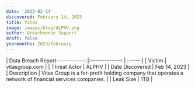 ```yaml
---
date: '2023-02-14'
discovered: February 14, 2023
title: Vitas
image: images/blog/ALPHV.png
author: Breachsense Support
draft: false
yearmonths: 2023/february
---
```


| Data Breach Report------------:     |:-------------:    | :-----:|
| Victim      | vitasgroup.com      | 
| Threat Actor      | ALPHV      | 
| Date Discovered      | Feb 14, 2023      | 
| Description      | Vitas Group is a for-profit holding company that operates a network of financial services companies.      | 
| Leak Size      | 1TB      | 

